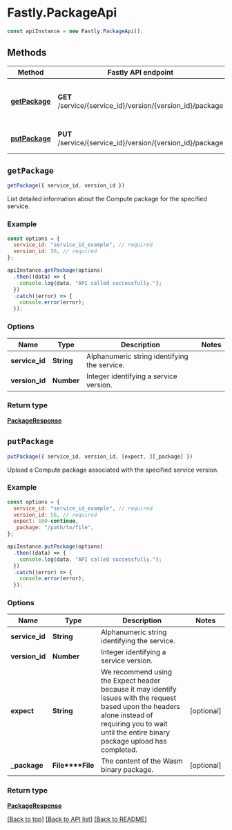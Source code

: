 # Fastly.PackageApi

```javascript
const apiInstance = new Fastly.PackageApi();
```
## Methods

Method | Fastly API endpoint | Description
------------- | ------------- | -------------
[**getPackage**](PackageApi.md#getPackage) | **GET** /service/{service_id}/version/{version_id}/package | Get details of the service&#39;s Compute package.
[**putPackage**](PackageApi.md#putPackage) | **PUT** /service/{service_id}/version/{version_id}/package | Upload a Compute package.


## `getPackage`

```javascript
getPackage({ service_id, version_id })
```

List detailed information about the Compute package for the specified service.

### Example

```javascript
const options = {
  service_id: "service_id_example", // required
  version_id: 56, // required
};

apiInstance.getPackage(options)
  .then((data) => {
    console.log(data, "API called successfully.");
  })
  .catch((error) => {
    console.error(error);
  });
```

### Options

Name | Type | Description  | Notes
------------- | ------------- | ------------- | -------------
**service_id** | **String** | Alphanumeric string identifying the service. |
**version_id** | **Number** | Integer identifying a service version. |

### Return type

[**PackageResponse**](PackageResponse.md)


## `putPackage`

```javascript
putPackage({ service_id, version_id, [expect, ][_package] })
```

Upload a Compute package associated with the specified service version.

### Example

```javascript
const options = {
  service_id: "service_id_example", // required
  version_id: 56, // required
  expect: 100-continue,
  _package: "/path/to/file",
};

apiInstance.putPackage(options)
  .then((data) => {
    console.log(data, "API called successfully.");
  })
  .catch((error) => {
    console.error(error);
  });
```

### Options

Name | Type | Description  | Notes
------------- | ------------- | ------------- | -------------
**service_id** | **String** | Alphanumeric string identifying the service. |
**version_id** | **Number** | Integer identifying a service version. |
**expect** | **String** | We recommend using the Expect header because it may identify issues with the request based upon the headers alone instead of requiring you to wait until the entire binary package upload has completed. | [optional]
**_package** | **File****File** | The content of the Wasm binary package. | [optional]

### Return type

[**PackageResponse**](PackageResponse.md)


[[Back to top]](#) [[Back to API list]](../../README.md#endpoints)
[[Back to README]](../../README.md)
